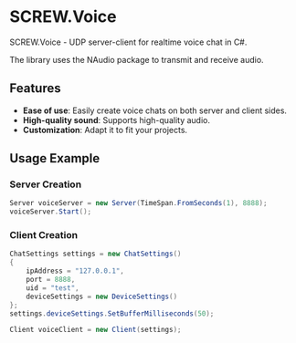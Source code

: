 # SCREW.Voice

SCREW.Voice - UDP server-client for realtime voice chat in C#.

The library uses the NAudio package to transmit and receive audio.

## Features

- **Ease of use**: Easily create voice chats on both server and client sides.
- **High-quality sound**: Supports high-quality audio.
- **Customization**: Adapt it to fit your projects.

## Usage Example
### Server Creation

```csharp
Server voiceServer = new Server(TimeSpan.FromSeconds(1), 8888);
voiceServer.Start();
```
### Client Creation
```csharp
ChatSettings settings = new ChatSettings()
{
    ipAddress = "127.0.0.1",
    port = 8888,
    uid = "test",
    deviceSettings = new DeviceSettings()
};
settings.deviceSettings.SetBufferMilliseconds(50);

Client voiceClient = new Client(settings);
```
